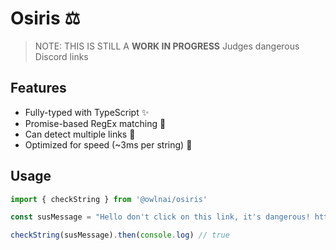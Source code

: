 # Osiris ⚖️
> NOTE: THIS IS STILL A **WORK IN PROGRESS**
Judges dangerous Discord links
## Features
- Fully-typed with TypeScript ✨
- Promise-based RegEx matching 📐
- Can detect multiple links 🔄️
- Optimized for speed (~3ms per string) 🚀
## Usage
```JavaScript
import { checkString } from '@owlnai/osiris'

const susMessage = "Hello don't click on this link, it's dangerous! https://dlscord-egfits.com/fromsteamnitro"

checkString(susMessage).then(console.log) // true
```

